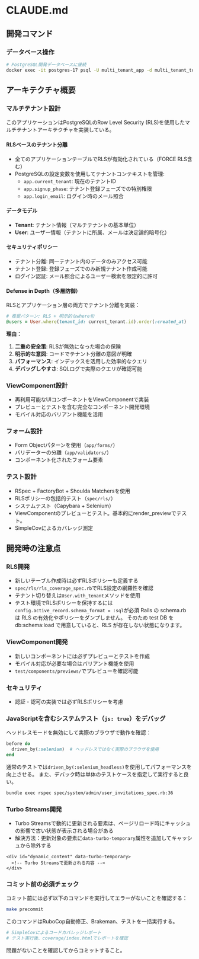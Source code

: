 # CLAUDE.md
## 開発コマンド

### データベース操作
```bash
# PostgreSQL開発データベースに接続
docker exec -it postgres-17 psql -U multi_tenant_app -d multi_tenant_todo_development
```

## アーキテクチャ概要

### マルチテナント設計
このアプリケーションはPostgreSQLのRow Level Security (RLS)を使用したマルチテナントアーキテクチャを実装している。

#### RLSベースのテナント分離
- 全てのアプリケーションテーブルでRLSが有効化されている（FORCE RLS含む）
- PostgreSQLの設定変数を使用してテナントコンテキストを管理:
  - `app.current_tenant`: 現在のテナントID
  - `app.signup_phase`: テナント登録フェーズでの特別権限
  - `app.login_email`: ログイン時のメール照合

#### データモデル
- **Tenant**: テナント情報（マルチテナントの基本単位）
- **User**: ユーザー情報（テナントに所属、メールは決定論的暗号化）

#### セキュリティポリシー
- テナント分離: 同一テナント内のデータのみアクセス可能
- テナント登録: 登録フェーズでのみ新規テナント作成可能
- ログイン認証: メール照合によるユーザー検索を限定的に許可

#### Defense in Depth（多層防御）
RLSとアプリケーション層の両方でテナント分離を実装：

```ruby
# 推奨パターン: RLS + 明示的なwhere句
@users = User.where(tenant_id: current_tenant.id).order(:created_at)
```

**理由：**
1. **二重の安全策**: RLSが無効になった場合の保険
2. **明示的な意図**: コードでテナント分離の意図が明確
3. **パフォーマンス**: インデックスを活用した効率的なクエリ
4. **デバッグしやすさ**: SQLログで実際のクエリが確認可能

### ViewComponent設計
- 再利用可能なUIコンポーネントをViewComponentで実装
- プレビューとテストを含む完全なコンポーネント開発環境
- モバイル対応のバリアント機能を活用

### フォーム設計
- Form Objectパターンを使用（`app/forms/`）
- バリデーターの分離（`app/validators/`）
- コンポーネント化されたフォーム要素

### テスト設計
- RSpec + FactoryBot + Shoulda Matchersを使用
- RLSポリシーの包括的テスト（`spec/rls/`）
- システムテスト（Capybara + Selenium）
- ViewComponentのプレビューとテスト。基本的にrender_previewでテスト。
- SimpleCovによるカバレッジ測定

## 開発時の注意点

### RLS開発
- 新しいテーブル作成時は必ずRLSポリシーも定義する
- `spec/rls/rls_coverage_spec.rb`でRLS設定の網羅性を確認
- テナント切り替えは`User.with_tenant`メソッドを使用
- テスト環境でRLSポリシーを保持するには`config.active_record.schema_format = :sql`が必須
  Rails の schema.rb は RLS の有効化やポリシーをダンプしません。
  そのため test DB を db:schema:load で用意していると、RLS が存在しない状態になります。

### ViewComponent開発
- 新しいコンポーネントには必ずプレビューとテストを作成
- モバイル対応が必要な場合はバリアント機能を使用
- `test/components/previews/`でプレビューを確認可能

### セキュリティ
- 認証・認可の実装では必ずRLSポリシーを考慮

### JavaScriptを含むシステムテスト（`js: true`）をデバッグ
ヘッドレスモードを無効にして実際のブラウザで動作を確認：

```ruby
before do
  driven_by(:selenium)  # ヘッドレスではなく実際のブラウザを使用
end
```

通常のテストでは`driven_by(:selenium_headless)`を使用してパフォーマンスを向上させる。
また、デバック時は単体のテストケースを指定して実行すると良い。
```bash
bundle exec rspec spec/system/admin/user_invitations_spec.rb:36
```

### Turbo Streams開発
- Turbo Streamsで動的に更新される要素は、ページリロード時にキャッシュの影響で古い状態が表示される場合がある
- 解決方法：更新対象の要素に`data-turbo-temporary`属性を追加してキャッシュから除外する

```erb
<div id="dynamic_content" data-turbo-temporary>
  <!-- Turbo Streamsで更新される内容 -->
</div>
```

### コミット前の必須チェック
コミット前には必ず以下のコマンドを実行してエラーがないことを確認する：

```bash
make precommit
```

このコマンドはRuboCop自動修正、Brakeman、テストを一括実行する。

```bash
# SimpleCovによるコードカバレッジレポート
# テスト実行後、coverage/index.htmlでレポートを確認
```

問題がないことを確認してからコミットすること。

